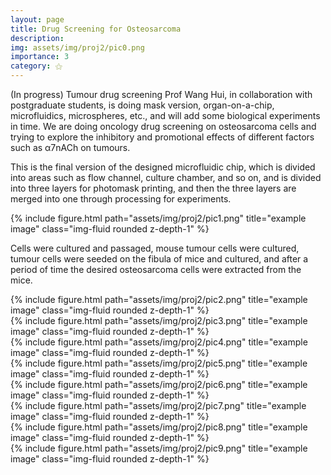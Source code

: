 ```yaml
---
layout: page
title: Drug Screening for Osteosarcoma
description:
img: assets/img/proj2/pic0.png
importance: 3
category: ⚝
---
```


(In progress) Tumour drug screening Prof Wang Hui, in collaboration with postgraduate students, is doing mask version, organ-on-a-chip, microfluidics, microspheres, etc., and will add some biological experiments in time. We are doing oncology drug screening on osteosarcoma cells and trying to explore the inhibitory and promotional effects of different factors such as α7nACh on tumours.

This is the final version of the designed microfluidic chip, which is divided into areas such as flow channel, culture chamber, and so on, and is divided into three layers for photomask printing, and then the three layers are merged into one through processing for experiments.
<div class="row">
    <div class="col-sm mt-3 mt-md-0">
        {% include figure.html path="assets/img/proj2/pic1.png" title="example image" class="img-fluid rounded z-depth-1" %}
    </div>
</div>
<div class="caption">
</div>

Cells were cultured and passaged, mouse tumour cells were cultured, tumour cells were seeded on the fibula of mice and cultured, and after a period of time the desired osteosarcoma cells were extracted from the mice.
<div class="row">
    <div class="col-sm mt-3 mt-md-0">
        {% include figure.html path="assets/img/proj2/pic2.png" title="example image" class="img-fluid rounded z-depth-1" %}
    </div>
    <div class="col-sm mt-3 mt-md-0">
        {% include figure.html path="assets/img/proj2/pic3.png" title="example image" class="img-fluid rounded z-depth-1" %}
    </div>
    <div class="col-sm mt-3 mt-md-0">
        {% include figure.html path="assets/img/proj2/pic4.png" title="example image" class="img-fluid rounded z-depth-1" %}
    </div>
    <div class="col-sm mt-3 mt-md-0">
        {% include figure.html path="assets/img/proj2/pic5.png" title="example image" class="img-fluid rounded z-depth-1" %}
    </div>
</div>
<div class="caption">
</div>

<div class="row">
    <div class="col-sm mt-3 mt-md-0">
        {% include figure.html path="assets/img/proj2/pic6.png" title="example image" class="img-fluid rounded z-depth-1" %}
    </div>
    <div class="col-sm mt-3 mt-md-0">
        {% include figure.html path="assets/img/proj2/pic7.png" title="example image" class="img-fluid rounded z-depth-1" %}
    </div>
    <div class="col-sm mt-3 mt-md-0">
        {% include figure.html path="assets/img/proj2/pic8.png" title="example image" class="img-fluid rounded z-depth-1" %}
    </div>
    <div class="col-sm mt-3 mt-md-0">
        {% include figure.html path="assets/img/proj2/pic9.png" title="example image" class="img-fluid rounded z-depth-1" %}
    </div>
</div>
<div class="caption">
</div>